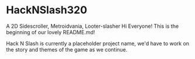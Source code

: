 # HackNSlash320
A 2D Sidescroller, Metroidvania, Looter-slasher
Hi Everyone! This is the beginning of our lovely README.md!

Hack N Slash is currently a placeholder project name, we'd have to work on the story and themes of the game as we continue.
